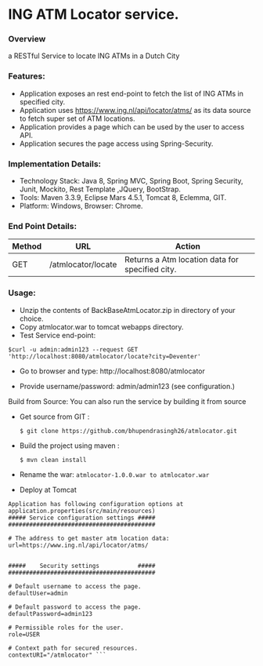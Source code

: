 # ING ATM Locator service.

### Overview
a RESTful Service to locate ING ATMs in a Dutch City  

### Features:
* Application exposes an rest end-point to fetch the list of ING ATMs in specified city.
* Application uses  https://www.ing.nl/api/locator/atms/ as its data source to fetch super set of ATM locations.
* Application provides a page which can be used by the user to access API.
* Application secures the page access using Spring-Security.

### Implementation Details: 
                   
*	Technology Stack:  Java 8, Spring MVC, Spring Boot, Spring Security, Junit, Mockito, Rest Template ,JQuery,  BootStrap.
*	Tools: Maven 3.3.9, Eclipse Mars 4.5.1, Tomcat 8, Eclemma, GIT.
*	Platform: Windows, Browser: Chrome.

### End Point Details:
 Method  |  URL | Action 	
 --- | --- | ---  
   GET |	/atmlocator/locate |	Returns a Atm location data for specified city.	

 

### Usage:
*	Unzip the contents of BackBaseAtmLocator.zip in directory of your choice. 
*	Copy atmlocator.war to tomcat webapps directory.
*	Test Service end-point: 

```$curl -u admin:admin123 --request GET 'http://localhost:8080/atmlocator/locate?city=Deventer'```


* Go to browser and type:  http://localhost:8080/atmlocator


* 	Provide username/password: admin/admin123  (see configuration.)


Build from Source:  You can also run the service by building it from source  
*	Get source from GIT : 

    ```$ git clone https://github.com/bhupendrasingh26/atmlocator.git```

*	Build the project using maven :

    ```$ mvn clean install``` 

*	Rename the war: ```atmlocator-1.0.0.war to atmlocator.war ```

*	Deploy at Tomcat


``` ### Configuration:
Application has following configuration options at application.properties(src/main/resources)
##### Service configuration settings #####
##########################################

# The address to get master atm location data:
url=https://www.ing.nl/api/locator/atms/


#####    Security settings           #####
##########################################

# Default username to access the page.
defaultUser=admin

# Default password to access the page.
defaultPassword=admin123

# Permissible roles for the user.
role=USER

# Context path for secured resources.
contextURI="/atmlocator" ```
   

 


 

